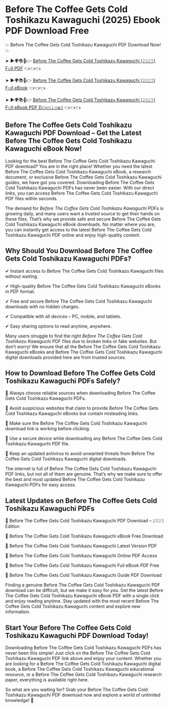 # Before The Coffee Gets Cold Toshikazu Kawaguchi (2025) Ebook PDF Download Free

💥 Before The Coffee Gets Cold Toshikazu Kawaguchi PDF Download Now! 💥

➤ ►🌍📚📱👉 [Before The Coffee Gets Cold Toshikazu Kawaguchi (𝟸𝟶𝟸𝟻) F𝚞ll PDF](https://getpdf.xyz/before-the-coffee-gets-cold-toshikazu-kawaguchi) 👈👈👈


➤ ►🌍📚📱👉 [Before The Coffee Gets Cold Toshikazu Kawaguchi (𝟸𝟶𝟸𝟻) F𝚞ll eBook](https://getpdf.xyz/before-the-coffee-gets-cold-toshikazu-kawaguchi) 👈👈👈


➤ ►🌍📚📱👉 [Before The Coffee Gets Cold Toshikazu Kawaguchi (𝟸𝟶𝟸𝟻) F𝚞ll eBook PDF D𝚘𝚠𝚗𝚕𝚘a𝚍](https://getpdf.xyz/before-the-coffee-gets-cold-toshikazu-kawaguchi) 👈👈👈


## Before The Coffee Gets Cold Toshikazu Kawaguchi PDF Download – Get the Latest Before The Coffee Gets Cold Toshikazu Kawaguchi eBook Now!

Looking for the best Before The Coffee Gets Cold Toshikazu Kawaguchi PDF download? You are in the right place! Whether you need the latest Before The Coffee Gets Cold Toshikazu Kawaguchi eBook, a research document, or exclusive Before The Coffee Gets Cold Toshikazu Kawaguchi guides, we have got you covered. Downloading Before The Coffee Gets Cold Toshikazu Kawaguchi PDFs has never been easier. With our direct links, you can access Before The Coffee Gets Cold Toshikazu Kawaguchi PDF files within seconds.

The demand for *Before The Coffee Gets Cold Toshikazu Kawaguchi* PDFs is growing daily, and many users want a trusted source to get their hands on these files. That’s why we provide safe and secure Before The Coffee Gets Cold Toshikazu Kawaguchi eBook downloads. No matter where you are, you can instantly get access to the latest Before The Coffee Gets Cold Toshikazu Kawaguchi PDF online and enjoy high-quality content.

## Why Should You Download Before The Coffee Gets Cold Toshikazu Kawaguchi PDFs?

✔ Instant access to Before The Coffee Gets Cold Toshikazu Kawaguchi files without waiting.

✔ High-quality Before The Coffee Gets Cold Toshikazu Kawaguchi eBooks in PDF format.

✔ Free and secure Before The Coffee Gets Cold Toshikazu Kawaguchi downloads with no hidden charges.

✔ Compatible with all devices – PC, mobile, and tablets.

✔ Easy sharing options to read anytime, anywhere.

Many users struggle to find the right *Before The Coffee Gets Cold Toshikazu Kawaguchi* PDF files due to broken links or fake websites. But don’t worry! We ensure that all the Before The Coffee Gets Cold Toshikazu Kawaguchi eBooks and Before The Coffee Gets Cold Toshikazu Kawaguchi digital downloads provided here are from trusted sources.

## How to Download Before The Coffee Gets Cold Toshikazu Kawaguchi PDFs Safely?

📌 Always choose reliable sources when downloading Before The Coffee Gets Cold Toshikazu Kawaguchi PDFs.

📌 Avoid suspicious websites that claim to provide Before The Coffee Gets Cold Toshikazu Kawaguchi eBooks but contain misleading links.

📌 Make sure the Before The Coffee Gets Cold Toshikazu Kawaguchi download link is working before clicking.

📌 Use a secure device while downloading any Before The Coffee Gets Cold Toshikazu Kawaguchi PDF file.

📌 Keep an updated antivirus to avoid unwanted threats from Before The Coffee Gets Cold Toshikazu Kawaguchi digital downloads.

The internet is full of Before The Coffee Gets Cold Toshikazu Kawaguchi PDF links, but not all of them are genuine. That’s why we make sure to offer the best and most updated Before The Coffee Gets Cold Toshikazu Kawaguchi PDFs for easy access.

## Latest Updates on Before The Coffee Gets Cold Toshikazu Kawaguchi PDFs

🔹 Before The Coffee Gets Cold Toshikazu Kawaguchi PDF Download – 𝟸𝟶𝟸𝟻 Edition

🔹 Before The Coffee Gets Cold Toshikazu Kawaguchi eBook Free Download

🔹 Before The Coffee Gets Cold Toshikazu Kawaguchi Latest Version PDF

🔹 Before The Coffee Gets Cold Toshikazu Kawaguchi Online PDF Access

🔹 Before The Coffee Gets Cold Toshikazu Kawaguchi Full eBook PDF Free

🔹 Before The Coffee Gets Cold Toshikazu Kawaguchi Guide PDF Download

Finding a genuine Before The Coffee Gets Cold Toshikazu Kawaguchi PDF download can be difficult, but we make it easy for you. Get the latest Before The Coffee Gets Cold Toshikazu Kawaguchi eBook PDF with a single click and enjoy reading anytime. Stay updated with the most recent Before The Coffee Gets Cold Toshikazu Kawaguchi content and explore new information.

## Start Your Before The Coffee Gets Cold Toshikazu Kawaguchi PDF Download Today!

Downloading Before The Coffee Gets Cold Toshikazu Kawaguchi PDFs has never been this simple! Just click on the Before The Coffee Gets Cold Toshikazu Kawaguchi PDF link above and enjoy your content. Whether you are looking for a Before The Coffee Gets Cold Toshikazu Kawaguchi digital book, a Before The Coffee Gets Cold Toshikazu Kawaguchi educational resource, or a Before The Coffee Gets Cold Toshikazu Kawaguchi research paper, everything is available right here.

So what are you waiting for? Grab your Before The Coffee Gets Cold Toshikazu Kawaguchi PDF download now and explore a world of unlimited knowledge! 🚀